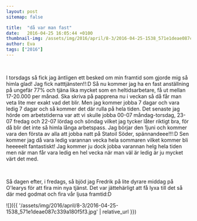 ```yaml
---
layout: post
sitemap: false

title:  "då var man fast"
date:   2016-04-25 16:05:44 +0100
thumbnail-img: /assets/img/2016/april/8-3/2016-04-25-1538_571e1deae087c339a180f5f3.jpg
author: Eva
tags: ["2016"]
---
```








 




I torsdags så fick jag äntligen ett besked om min framtid som gjorde mig så himla glad! Jag fick natttjänsten!!:D Så nu kommer jag ha en fast anställning på ungefär 77% och tjäna lika mycket som en heltidsarbetare, få ut mellan 17-20.000 per månad. Ska skriva på papprena nu i veckan så då får man veta lite mer exakt vad det blir. Men jag kommer jobba 7 dagar och vara ledig 7 dagar och så kommer det där rulla på hela tiden. Det senaste jag hörde om arbetstiderna var att vi skulle jobba 00-07 måndag-torsdag, 23-07 fredag och 22-07 lördag och söndag vilket jag tycker låter riktigt bra, för då blir det inte så himla långa arbetspass. Jag börjar den 1juni och kommer vara den första av alla att jobba natt på Statoil Söder, spännandeee!!!:D Sen kommer jag då vara ledig varannan vecka hela sommaren vilket kommer bli heeeeelt fantastiskt! Jag kommer ju dock jobba varannan helg hela tiden men när man får vara ledig en hel vecka när man väl är ledig är ju mycket värt det med. 




 




Så dagen efter, i fredags, så bjöd jag Fredrik på lite dyrare middag på O'learys för att fira min nya tjänst. Det var jättehärligt att få lyxa till det så där med godmat och fira vår ljusa framtid:D

![]({{ '/assets/img/2016/april/8-3/2016-04-25-1538_571e1deae087c339a180f5f3.jpg'  | relative_url }})

